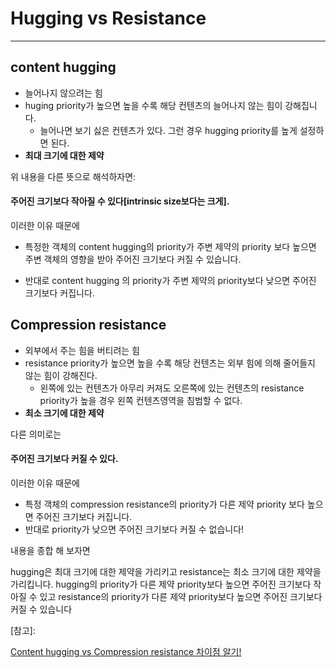 # Hugging vs Resistance

---

## content hugging

- 늘어나지 않으려는 힘
- huging priority가 높으면 높을 수록 해당 컨텐츠의 늘어나지 않는 힘이 강해집니다.
  - 늘어나면 보기 싫은 컨텐츠가 있다. 그런 경우 hugging priority를 높게 설정하면 된다.
- **최대 크기에 대한 제약**



위 내용을 다른 뜻으로 해석하자면:

#### 주어진 크기보다 작아질 수 있다[intrinsic size보다는 크게]. 

이러한 이유 때문에 

- 특정한 객체의 content hugging의 priority가 주변 제약의 priority 보다 높으면 주변 객체의 영향을 받아 주어진 크기보다 커질 수 있습니다.

- 반대로 content hugging 의 priority가 주변 제약의 priority보다 낮으면 주어진 크기보다 커집니다.

## Compression resistance

- 외부에서 주는 힘을 버티려는 힘
- resistance priority가 높으면 높을 수록 해당 컨텐츠는 외부 힘에 의해 줄어들지 않는 힘이 강해진다.
  - 왼쪽에 있는 컨텐츠가 아무리 커져도 오른쪽에 있는 컨텐츠의 resistance priority가 높을 경우 왼쪽 컨텐츠영역을 침범할 수 없다.
- **최소 크기에 대한 제약**



다른 의미로는

#### 주어진 크기보다 커질 수 있다.

이러한 이유 때문에

- 특정 객체의 compression resistance의 priority가 다른 제약 priority 보다 높으면 주어진 크기보다 커집니다.
- 반대로 priority가 낮으면 주어진 크기보다 커질 수 없습니다!



내용을 종합 해 보자면



hugging은 최대 크기에 대한 제약을 가리키고 resistance는 최소 크기에 대한 제약을 가리킵니다. hugging의 priority가 다른 제약 priority보다 높으면 주어진 크기보다 작아질 수 있고 resistance의 priority가 다른 제약 priority보다 높으면 주어진 크기보다 커질 수 있습니다



[참고]:

[Content hugging vs Compression resistance 차이점 알기!](https://ontheswift.tistory.com/21)